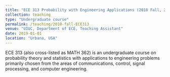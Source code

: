 ```yaml
---
title: "ECE 313 Probability with Engineering Applications (2018 Fall, 2019 Spring)"
collection: teaching
type: "Undergraduate course"
permalink: /teaching/2018-fall-ECE313
venue: "UIUC, Department of ECE, Teaching Assistant"
date: 2019-01-01
location: "Urbana, USA"
---
```


ECE 313 (also cross-listed as MATH 362) is an undergraduate course on probability theory and statistics with applications to engineering problems primarily chosen from the areas of communications, control, signal processing, and computer engineering.
